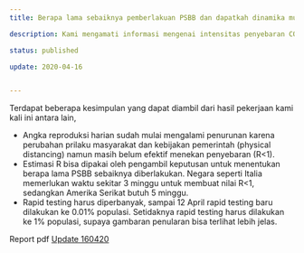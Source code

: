 ```yaml
---
title: Berapa lama sebaiknya pemberlakuan PSBB dan dapatkah dinamika mudik disimulasikan?

description: Kami mengamati informasi mengenai intensitas penyebaran COVID-19 bisa digunakan oleh pengambil keputusan untuk menentukan berapa lama PSBB sebaiknya diberlakukan dan alternatif pemberlakukan PSBB. Kami juga mencoba mensimulasikan mudik dan akibatnya pada 2 wilayah melalui beberapa skenario.

status: published

update: 2020-04-16


---
```



Terdapat beberapa kesimpulan yang dapat diambil dari hasil pekerjaan kami kali ini antara lain,
- Angka reproduksi harian sudah mulai mengalami penurunan karena perubahan prilaku masyarakat dan kebijakan pemerintah (physical distancing) namun masih belum efektif menekan penyebaran (R<1).
- Estimasi R bisa dipakai oleh pengambil keputusan untuk menentukan berapa lama PSBB sebaiknya diberlakukan. Negara seperti Italia memerlukan waktu sekitar 3 minggu untuk membuat nilai R<1, sedangkan Amerika Serikat butuh 5 minggu.
- Rapid testing harus diperbanyak, sampai 12 April rapid testing baru dilakukan ke 0.01% populasi. Setidaknya rapid testing harus dilakukan ke 1% populasi, supaya gambaran penularan bisa terlihat lebih jelas.


Report pdf  [Update 160420]("http://simcovid.github.io/topics/model_tracing_untuk_kasus_wuhan/SimcoviD%20update%20160420.pdf")

